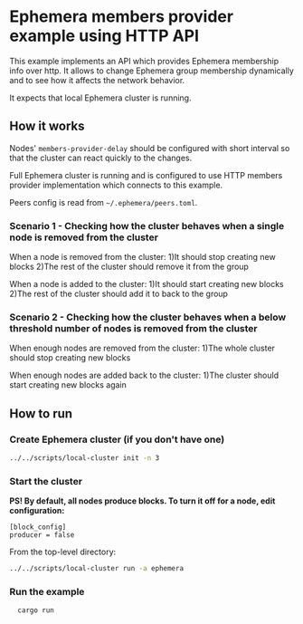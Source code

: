 # Ephemera members provider example using HTTP API

This example implements an API which provides Ephemera membership info over http. It allows to change Ephemera group 
membership dynamically and to see how it affects the network behavior.

It expects that local Ephemera cluster is running.

## How it works

Nodes' `members-provider-delay` should be configured with short interval so that the cluster can react quickly to the changes.

Full Ephemera cluster is running and is configured to use HTTP members provider implementation which connects to this
example.

Peers config is read from `~/.ephemera/peers.toml`.

### Scenario 1 - Checking how the cluster behaves when a single node is removed from the cluster

When a node is removed from the cluster:
1)It should stop creating new blocks
2)The rest of the cluster should remove it from the group

When a node is added to the cluster:
1)It should start creating new blocks
2)The rest of the cluster should add it to back to the group

### Scenario 2 - Checking how the cluster behaves when a below threshold number of nodes is removed from the cluster

When enough nodes are removed from the cluster:
1)The whole cluster should stop creating new blocks

When enough nodes are added back to the cluster:
1)The cluster should start creating new blocks again

## How to run

### Create Ephemera cluster (if you don't have one)

```bash
../../scripts/local-cluster init -n 3
```

### Start the cluster

**PS! By default, all nodes produce blocks. To turn it off for a node, edit configuration:**

```text
[block_config]
producer = false
```

From the top-level directory:

```bash
../../scripts/local-cluster run -a ephemera
```

### Run the example

```bash
  cargo run
```
